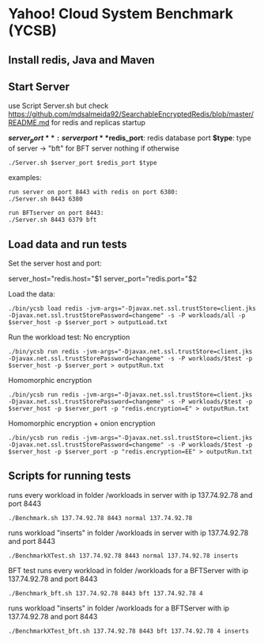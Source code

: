 <!--
Copyright (c) 2010 Yahoo! Inc., 2012 - 2016 YCSB contributors.
All rights reserved.

Licensed under the Apache License, Version 2.0 (the "License"); you
may not use this file except in compliance with the License. You
may obtain a copy of the License at

http://www.apache.org/licenses/LICENSE-2.0

Unless required by applicable law or agreed to in writing, software
distributed under the License is distributed on an "AS IS" BASIS,
WITHOUT WARRANTIES OR CONDITIONS OF ANY KIND, either express or
implied. See the License for the specific language governing
permissions and limitations under the License. See accompanying
LICENSE file.
-->

Yahoo! Cloud System Benchmark (YCSB)
====================================

Install redis, Java and Maven
--------------------------------


Start Server
--------------------------------

use Script Server.sh but check https://github.com/mdsalmeida92/SearchableEncryptedRedis/blob/master/README.md for redis and replicas startup

**$server_port** : server port
**$redis_port**: redis database port
**$type**: type of server -> "bft" for BFT server nothing if otherwise

    ./Server.sh $server_port $redis_port $type
    
examples:

    run server on port 8443 with redis on port 6380:
    ./Server.sh 8443 6380
    
    run BFTserver on port 8443:
    ./Server.sh 8443 6379 bft

Load data and run tests
--------------------------------

Set the server host and port:

server_host="redis.host="$1
server_port="redis.port="$2

Load the data:

    ./bin/ycsb load redis -jvm-args="-Djavax.net.ssl.trustStore=client.jks -Djavax.net.ssl.trustStorePassword=changeme" -s -P workloads/all -p $server_host -p $server_port > outputLoad.txt

Run the workload test:
No encryption

    ./bin/ycsb run redis -jvm-args="-Djavax.net.ssl.trustStore=client.jks -Djavax.net.ssl.trustStorePassword=changeme" -s -P workloads/$test -p $server_host -p $server_port > outputRun.txt
    
Homomorphic encryption

    ./bin/ycsb run redis -jvm-args="-Djavax.net.ssl.trustStore=client.jks -Djavax.net.ssl.trustStorePassword=changeme" -s -P workloads/$test -p $server_host -p $server_port -p "redis.encryption=E" > outputRun.txt
    
Homomorphic encryption + onion encryption

    ./bin/ycsb run redis -jvm-args="-Djavax.net.ssl.trustStore=client.jks -Djavax.net.ssl.trustStorePassword=changeme" -s -P workloads/$test -p $server_host -p $server_port -p "redis.encryption=EE" > outputRun.txt
    
Scripts for running tests
--------------------------------

runs every workload in folder /workloads in server with ip 137.74.92.78 and port 8443

    ./Benchmark.sh 137.74.92.78 8443 normal 137.74.92.78

runs workload "inserts" in folder /workloads in server with ip 137.74.92.78 and port 8443

    ./BenchmarkXTest.sh 137.74.92.78 8443 normal 137.74.92.78 inserts

BFT test
runs every workload in folder /workloads for a BFTServer with ip 137.74.92.78 and port 8443

    ./Benchmark_bft.sh 137.74.92.78 8443 bft 137.74.92.78 4
    
runs workload "inserts" in folder /workloads for a BFTServer with ip 137.74.92.78 and port 8443

    ./BenchmarkXTest_bft.sh 137.74.92.78 8443 bft 137.74.92.78 4 inserts






